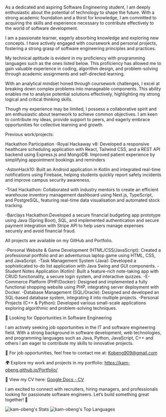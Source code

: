 As a dedicated and aspiring Software Engineering student, I am deeply enthusiastic about the potential of technology to shape the future. With a strong academic foundation and a thirst for knowledge, I am committed to acquiring the skills and experience necessary to contribute effectively to the world of software development.

I am a passionate learner, eagerly absorbing knowledge and exploring new concepts. I have actively engaged with coursework and personal projects, fostering a strong grasp of software engineering principles and practices.

My technical aptitude is evident in my proficiency with programming languages such as the ones listed below. This proficiency has allowed me to gain valuable experience in coding, algorithm design, and problem-solving through academic assignments and self-directed learning.

With an analytical mindset honed through coursework challenges, I excel at breaking down complex problems into manageable components. This ability enables me to analyse potential solutions effectively, highlighting my strong logical and critical thinking skills.

Though my experience may be limited, I possess a collaborative spirit and am enthusiastic about teamwork to achieve common objectives. I am keen to contribute my ideas, provide support to peers, and eagerly embrace opportunities for collective learning and growth.

Previous work/projects:

Hackathon Participation
-Royal Hackaway v8: Developed a responsive healthcare scheduling application with React, Tailwind CSS, and a REST API backend using Express.js and MongoDB. Improved patient experience by simplifying appointment bookings and reminders

-AstonHack10: Built an Android application in Kotlin and integrated real-time notifications using Firebase, helping students quickly report safety incidents and improve campus security awareness.

-Triad Hackathon: Collaborated with industry mentors to create an efficient warehouse inventory management dashboard using Next.js, TypeScript, and PostgreSQL, featuring real-time data visualisation and automated stock tracking.

-Barclays Hackathon:Developed a secure financial budgeting app prototype using Java (Spring Boot), SQL, and implemented authentication and secure payment integration with Stripe API to help users manage expenses securely and avoid financial fraud.

All projects are available on my GitHub and Portfolio.

-Personal Website & Game Development (HTML/CSS/JavaScript): Created a professional portfolio and an adventurous laptop game using HTML, CSS, and JavaScript. 
-Task Management System (Java): Developed a sophisticated to-do list application with Java Swing and GUI components.
-Student Notes Application (Kotlin): Built a feature-rich note-taking app with CRUD functionality, a secure login system, and interactive quizzes.
-E-Commerce Platform (PHP/Docker): Designed and implemented a fully functional shopping website using PHP, integrating server deployment with Docker.
-Database Management (SQL/Oracle): Designed and developed an SQL-based database system, integrating it into multiple projects.
-Personal Projects (C++ & Python): Developed various small-scale applications exploring algorithmic and problem-solving techniques.

💼 Looking for Opportunities in Software Engineering

I am actively seeking job opportunities in the IT and software engineering field. With a strong background in software development, web technologies, and programming languages such as Java, Python, JavaScript, C++ and others I am eager to contribute my skills to innovative projects.

📩 For job opportunities, feel free to contact me at: Kobeng909@gmail.com

🌍 Explore my work and projects in my portfolio: https://kam-obeng.github.io/Portfolio/

📄 View my CV here: [Google Docs - CV](https://docs.google.com/document/d/1utJUi8OAK9drLIEXRx-TuLKT0pin_2auFnPv3QPSJW8/edit?usp=sharing)

I am excited to connect with recruiters, hiring managers, and professionals looking for passionate software engineers. Let’s build something great together! 🚀

![kam-obeng's Stats](https://github-readme-stats.vercel.app/api?username=kam-obeng&theme=vue-dark&show_icons=true&hide_border=true&count_private=true)
![kam-obeng's Top Languages](https://github-readme-stats.vercel.app/api/top-langs/?username=kam-obeng&theme=vue-dark&show_icons=true&hide_border=true&layout=compact)
<!---
kam-obeng/kam-obeng is a ✨ special ✨ repository because its `README.md` (this file) appears on your GitHub profile.
You can click the Preview link to take a look at your changes.
--->
